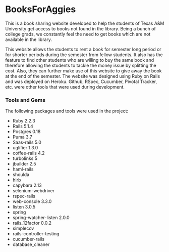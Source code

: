 # BooksForAggies

This is a book sharing website developed to help the students of Texas A&M University get access to books not found in the library. Being a bunch of college grads, we constantly feel the need to get books which are not available in the library. 

This website allows the students to rent a book for semester long period or for shorter periods during the semester from fellow students. It also has the feature to find other students who are willing to buy the same book and therefore allowing the students to tackle the money issue by splitting the cost. Also, they can further make use of this website to give away the book at the end of the semester. The website was designed using Ruby on Rails and was deployed on Heroku. Github, RSpec, Cucumber, Pivotal Tracker, etc. were other tools that were used during development.

### Tools and Gems
The following packages and tools were used in the project: <br />
 - Ruby 2.2.3 <br />
 - Rails 5.1.4 <br />
 - Postgres 0.18 <br />
 - Puma 3.7 <br />
 - Saas-rails 5.0 <br />
 - uglifier 1.3.0 <br />
 - coffee-rails 4.2 <br />
 - turbolinks 5 <br />
 - jbuilder 2.5 <br />
 - haml-rails <br />
 - shoulda <br />
 - hirb <br />
 - capybara 2.13 <br />
 - selenium-webdriver <br />
 - rspec-rails <br />
 - web-console 3.3.0 <br />
 - listen 3.0.5 <br />
 - spring <br />
 - spring-watcher-listen 2.0.0 <br />
 - rails_12factor 0.0.2 <br />
 - simplecov <br />
 - rails-controller-testing <br />
 - cucumber-rails <br />
 - database_cleaner <br />

